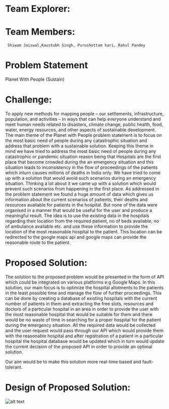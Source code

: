 # Team Explorer:

# Team Members: 
```shell
 Shiwam Jaiswal,Kaustubh Singh, Purushottam hari, Rahul Pandey
```
 

# Problem Statement
Planet With People (Sustain)

# Challenge:

To apply new methods for mapping people – our settlements, infrastructure, population, and activities – in ways that can help everyone understand and meet human needs related to disasters, climate change, public health, food, water, energy resources, and other aspects of sustainable development.
The main theme of the Planet with People problem statement is to focus on the most basic need of people during any catastrophic situation and address that problem with a sustainable solution. Keeping this theme in mind we have tried to address the most basic need of people during any catastrophic or pandemic situation reason being that Hospitals are the first place that become crowded during the an emergency situation and this situation leads to inconsistency in the flow of proceedings of the patients which inturn causes millions of deaths in India only. 
We have tried to  come up with a solution that would avoid such scenarios during an emergency situation. Thinking a lot about it we came up with a solution which would prevent such scenarios from happening in the first place. As addressed in the problem statement we found a huge amount of data which gives us information about the current scenarios of patients, their deaths and resources available for patients in the hospital. But none of the data were organised in a manner that would be useful for the user and produce a meaningful result.
The idea is to use the existing data in the hospitals regarding their location from the required patient, no of beds available, no of ambulance available etc. and use these information to provide the location of the most reasonable hospital to the patient. This location can be redirected to the google maps api and google maps can provide the reasonable route to the patient.


# Proposed Solution:

The solution to the proposed problem would be presented in the form of API which could be integrated on various platforms e:g Google Maps. In this solution, our main focus is to optimize the hospital allotments to the patients in the least possible time and manage the flow of further proceedings. This can be done by creating a database of existing hospitals with the current number of patients in them and extracting the free slots, resources and doctors of a particular hospital in an area in order to provide the user with the most reasonable hospital that would be suitable for them and there would be no waste of time in searching for a proper hospital for the patient during the emergency situation. All the required data would be collected and the user request would pass through our API which would provide them with the reasonable hospital and after registration of a patient in a particular hospital the hospital database would be updated which in turn would update the current decision of the proposed API in order to provide an optimal solution. 

Our aim would be to make this solution more real-time based and fault-tolerant.

# Design of Proposed Solution:

![alt text](https://github.com/jshiwam/NSAC-explorer/blob/main/workflow.PNG)
